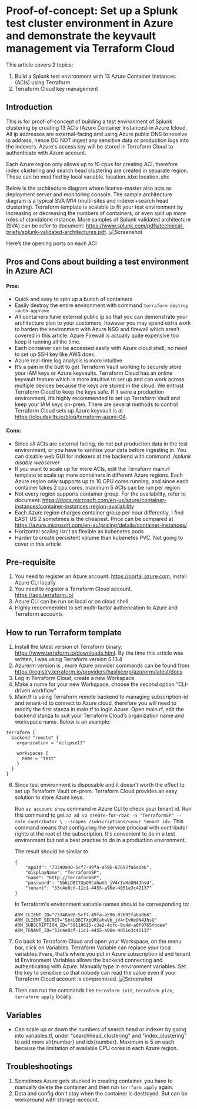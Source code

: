 # Proof-of-concept: Set up a Splunk test cluster environment in Azure and demonstrate the keyvault management via Terraform Cloud

This article covers 2 topics: 
1. Build a Splunk test environment with 13 Azure Container Instances (ACIs) using Terraform
2. Terraform Cloud key management


## Introduction
This is for proof-of-concept of building a test environment of Splunk clustering by creating 13 ACIs (Azure Container Instances) in Azure Icloud. All ip addresses are external-facing and using Azure public DNS to resolve ip address, hence DO NOT ingest any sensitive data or production logs into the indexers. Azure's access key will be stored in Terraform Cloud to authenticate with Azure account.

Each Azure region only allows up to 10 cpus for creating ACI, therefore index clustering and search head clustering are created in separate region. These can be modified by local variable.
location_idxc
location_shc

Below is the architecture diagram where license-master also acts as deployment server and monitoring console. The sample architecture diagram is a typical SVA M14 (multi-sites and indexer+search head clustering). Terraform template is scalable to fit your test environment by increasing or decreasing the numbers of containers, or even split up more roles of standalone instance. More samples of Splunk validated architecture (SVA) can be refer to document: https://www.splunk.com/pdfs/technical-briefs/splunk-validated-architectures.pdf.
![Screenshot](screenshots/splunk.png)


Here’s the opening ports on each ACI


## Pros and Cons about building a test environment in Azure ACI
#### Pros:
* Quick and easy to spin up a bunch of containers
* Easily destroy the entire environment with command `terraform destroy –auto-approve`
* All containers have external public ip so that you can demonstrate your architecture plan to your customers, however you may spend extra work to harden the environment with Azure NSG and firewall which aren’t covered in this article. Azure Firewall is actually quite expensive too keep it running all the time. 
* Each container can be accessed easily with Azure cloud shell, no need to set up SSH key like AWS does.
* Azure real-time log analysis is more intuitive
* It’s a pain in the butt to get Terraform Vault working to securely store your IAM keys or Azure keyvaults. Terraform Cloud has an online keyvault feature which is more intuitive to set up and can work across multiple devices because the keys are stored in the cloud. We entrust Terraform Cloud to keep the keys safe. If it were a production environment, it’s highly recommended to set up Terraform Vault and keep your IAM keys on-prem. There are several methods to control Terraform Cloud sets up Azure keyvault is at https://cloudskills.io/blog/terraform-azure-04.

#### Cons:
* Since all ACIs are external facing, do not put production data in the test environment, or you have to sanitize your data before ingesting in. You can disable web GUI for indexers at the backend with command _./splunk disable webserver_
* If you want to scale up for more ACIs, edit the Terraform main.rf template to scale up more containers in different Azure regions. Each Azure region only supports up to 10 CPU cores running, and since each container takes 2 cpu cores, maximum 5 ACIs can be run per region. 
* Not every region supports container group. For the availability, refer to document: https://docs.microsoft.com/en-us/azure/container-instances/container-instances-region-availability
* Each Azure region charges container group per hour differently, I find EAST US 2 sometimes is the cheapest. Price can be compared at https://azure.microsoft.com/en-au/pricing/details/container-instances/
* Horizontal scaling isn't as flexible as kubenetes pods
* Harder to create persistent volume than kubenetes PVC. Not going to cover in this article


## Pre-requisite
1. You need to register an Azure account. https://portal.azure.com, install Azure CLI locally
2. You need to register a Terraform Cloud account. https://app.terraform.io/
3. Azure CLI can be run on local or on cloud shell
4. Highly recommended to set multi-factor authencation to Azure and Terraform accounts


## How to run Terraform template
1. Install the latest version of Terraform binary. https://www.terraform.io/downloads.html. By the time this article was written, I was using Terraform version 0.13.4
2. Azurerm version is , more Azure provider commands can be found from https://registry.terraform.io/providers/hashicorp/azurerm/latest/docs
3. Log in Terraform Cloud, create a new Workspace
4. Make a name for your new Workspace, choose the second option “CLI-driven workflow”
5. Main.tf is using Terraform remote backend to managing subscription-id and tenant-id to connect to Azure cloud, therefore you will need to modify the first stanza in main.tf to login Azure. Open main.rf, edit the backend stanza to suit your Terraform Cloud’s organization name and workspace name. Below is an example:

```
terraform {
  backend "remote" {
    organization = "eclipse13"

    workspaces {
      name = "test"
    }
  }
}
```

6. Since test environment is disposable and it doesn’t worth the effect to set up Terraform Vault on-prem. Terraform Cloud provides an easy solution to store Azure keys. 

    Run `az account show` command in Azure CLI to check your tenant id.
    Run this command to get `az ad sp create-for-rbac -n "TerraformSP" --role contributor \
  --scopes /subscriptions/<your tenant id>`. This command means that configuring the service principal with contributor rights at the root of the subscription. It's convenient to do in a test environment but not a best practise to do in a production environment. 
    
    The result should be similar to
    ```
    {
        "appId": "73340a90-5cf7-49fa-a596-87692fa6a8b6",
        "displayName": "TerraformSP",
        "name": "http://TerraformSP",
        "password": "SbkLDBITXpQRCahwVb_jV4rIvHeON4JhsU",
        "tenant": "53c4e8cf-11c1-4455-a96e-4051e3c42137"
    }
    ```
    In Terraform's environment variable names should be corresponding to:
    ```
    ARM_CLIENT_ID="73340a90-5cf7-49fa-a596-87692fa6a8b6"
    ARM_CLIENT_SECRET="SbkLDBITXpQRCahwVb_jV4rIvHeON4JhsU"
    ARM_SUBSCRIPTION_ID="59110615-c3e2-4cfc-8c4d-a0f9765fbdee"
    ARM_TENANT_ID="53c4e8cf-11c1-4455-a96e-4051e3c42137"
    ```
7. Go back to Terraform Cloud and open your Workspace, on the menu bar, click on Variables. 
    Terraform Variable can replace your local variables.tfvars, that’s where you put in Azure subscription id and tenant id
    Environment Variables allows the backend connecting and authenticating with Azure. Manually type in environment variables. Set the key to sensitive so that nobody can read the value even if your Terraform Cloud account is compromised. 
![Screenshot](screenshots/variables.png)

8. Then can run the commands like `terraform init`, `terraform plan`, `terraform apply` locally.


## Variables
- Can scale up or down the numbers of search head or indexer by going into variables.tf, under "searchhead_clustering" and "index_clustering" to add more sh{number} and idx{number}. Maximum is 5 on each because the limitation of available CPU cores in each Azure region. 


## Troubleshootings
1. Sometimes Azure gets stucked in creating container, you have to manually delete the container and then run `terrform apply` again. 
2. Data and config don't stay when the container is destroyed. But can be workaround with storage-account. 


